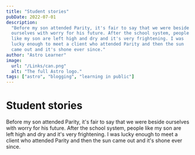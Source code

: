 ```yaml
---
title: "Student stories"
pubDate: 2022-07-01
description:
  "Before my son attended Parity, it's fair to say that we were beside
  ourselves with worry for his future. After the school system, people
  like my son are left high and dry and it's very frightening. I was
  lucky enough to meet a client who attended Parity and then the sun
  came out and it's shone ever since."
author: "Astro Learner"
image:
  url: "/Links/can.png"
  alt: "The full Astro logo."
tags: ["astro", "blogging", "learning in public"]
---
```


# Student stories

Before my son attended Parity, it's fair to say that we were beside
ourselves with worry for his future. After the school system, people
like my son are left high and dry and it's very frightening. I was
lucky enough to meet a client who attended Parity and then the sun
came out and it's shone ever since.

